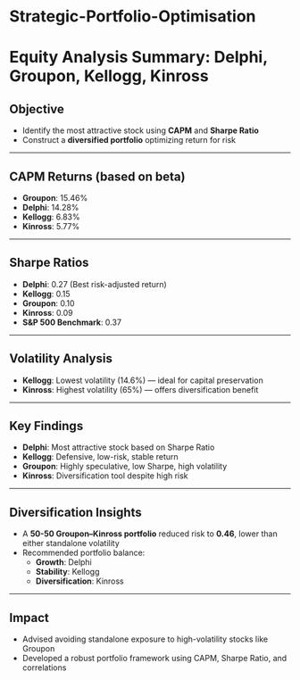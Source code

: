 # Strategic-Portfolio-Optimisation
# Equity Analysis Summary: Delphi, Groupon, Kellogg, Kinross

## Objective
- Identify the most attractive stock using **CAPM** and **Sharpe Ratio**
- Construct a **diversified portfolio** optimizing return for risk

---

## CAPM Returns (based on beta)
- **Groupon**: 15.46%
- **Delphi**: 14.28%
- **Kellogg**: 6.83%
- **Kinross**: 5.77%

---

## Sharpe Ratios
- **Delphi**: 0.27 (Best risk-adjusted return)
- **Kellogg**: 0.15
- **Groupon**: 0.10
- **Kinross**: 0.09
- **S&P 500 Benchmark**: 0.37

---

## Volatility Analysis
- **Kellogg**: Lowest volatility (14.6%) — ideal for capital preservation
- **Kinross**: Highest volatility (65%) — offers diversification benefit

---

## Key Findings
- **Delphi**: Most attractive stock based on Sharpe Ratio
- **Kellogg**: Defensive, low-risk, stable return
- **Groupon**: Highly speculative, low Sharpe, high volatility
- **Kinross**: Diversification tool despite high risk

---

## Diversification Insights
- A **50-50 Groupon–Kinross portfolio** reduced risk to **0.46**, lower than either standalone volatility
- Recommended portfolio balance:
  - **Growth**: Delphi
  - **Stability**: Kellogg
  - **Diversification**: Kinross

---

## Impact
- Advised avoiding standalone exposure to high-volatility stocks like Groupon
- Developed a robust portfolio framework using CAPM, Sharpe Ratio, and correlations
